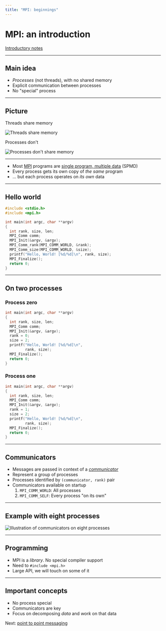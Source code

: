 ```yaml
---
title: "MPI: beginnings"
---
```


# MPI: an introduction

[Introductory notes](/phys52015/notes/mpi/)

------

## Main idea

- _Processes_ (not threads), with no shared memory
- Explicit communication between processes
- No "special" process

------

## Picture

Threads share memory

![Threads share memory](/phys52015/images/manual/shared-memory-sketch.svg)

Processes don't

![Processes don't share memory](/phys52015/images/manual/processes-private-memory-sketch.svg)

------

- Most [MPI](https://www.mpi-forum.org/) programs are [single program, multiple
  data](https://en.wikipedia.org/wiki/SPMD) (SPMD)
- Every process gets its own copy of _the same_ program
- ... but each process operates on _its own_ data

------

## Hello world
```c [8,12|9,10|11]
#include <stdio.h>
#include <mpi.h>

int main(int argc, char **argv)
{
  int rank, size, len;
  MPI_Comm comm;
  MPI_Init(&argv, &argv);
  MPI_Comm_rank(MPI_COMM_WORLD, &rank);
  MPI_Comm_size(MPI_COMM_WORLD, &size);
  printf("Hello, World! [%d/%d]\n", rank, size);
  MPI_Finalize();
  return 0;
}
```

------

## On two processes

<div class="container">

<div class="col">

### Process zero

```c [6,7]
int main(int argc, char **argv)
{
  int rank, size, len;
  MPI_Comm comm;
  MPI_Init(&argv, &argv);
  rank = 0;
  size = 2;
  printf("Hello, World! [%d/%d]\n",
         rank, size);
  MPI_Finalize();
  return 0;
}
```

</div>

<div class="col">

### Process one

```c [6,7]
int main(int argc, char **argv)
{
  int rank, size, len;
  MPI_Comm comm;
  MPI_Init(&argv, &argv);
  rank = 1;
  size = 2;
  printf("Hello, World! [%d/%d]\n",
         rank, size);
  MPI_Finalize();
  return 0;
}
```

</div>
</div>

------

## Communicators

- Messages are passed in context of a
  [_communicator_](/phys52015/notes/mpi/#communicators)
- Represent a group of processes
- Processes identified by `(communicator, rank)` pair
- Communicators available on startup
  1. `MPI_COMM_WORLD`: All processes
  2. `MPI_COMM_SELF`: Every process "on its own"
  
------

## Example with eight processes

![Illustration of communicators on eight
processes](/phys52015/images/manual/comm-world-comm-self.svg)

------

## Programming

- MPI is a _library_. No special compiler support
- Need to `#include <mpi.h>`
- Large API, we will touch on some of it

------

## Important concepts

- No process special
- Communicators are key
- Focus on decomposing _data_ and _work_ on that data

Next: [point to point messaging](mpi-ptp.html)
